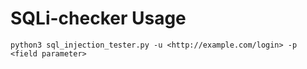 # SQLi-checker Usage

```
python3 sql_injection_tester.py -u <http://example.com/login> -p <field parameter>

```
